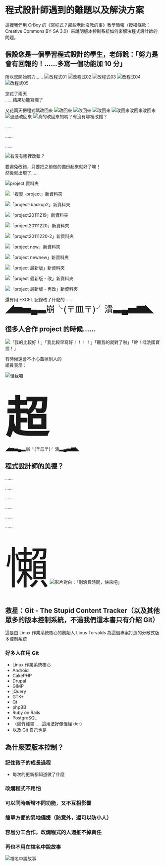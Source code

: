 # 程式設計師遇到的難題以及解決方案
這裡我們用 CrBoy 的《寫程式？那些老師沒教的事》教學簡報（授權條款：Creative Commons BY-SA 3.0）來說明版本控制系統如何來解決程式設計師的問題。

## 假設您是一個學習程式設計的學生，老師說：「努力是會有回報的！……多寫一個功能加 10 分」

所以您開始努力……
![改程式01](資源/改程式_01.png)
![改程式02](資源/改程式_02.png)
![改程式03](資源/改程式_03.png)
![改程式04](資源/改程式_04.png)
![改程式05](資源/改程式_05.png)

您花了兩天  
……結果功能寫爛了

又花兩天把程式碼改回來
![改回來](資源/改回來_01.png)
![改回來](資源/改回來_02.png)
![改回來](資源/改回來_03.png)
![改回來改回來改回來](資源/改回來_04.png)
![通通改回來](資源/改回來_05.png)
![真的改回來的嗎？有沒有哪裡改錯？](資源/改回來_06.png)

……

……

……

![有沒有哪裡改錯？](資源/有沒有哪裡改錯？.png)

要避免改錯，只要把之前做的備份起來就好了嘛！  
然後就出現了……

![project 資料夾](資源/新資料夾_01.png)

![「複製 -project」新資料夾](資源/新資料夾_02.png)

![「project-backup2」新資料夾](資源/新資料夾_03.png)

![「project20111219」新資料夾](資源/新資料夾_04.png)

![「project20111220」新資料夾](資源/新資料夾_05.png)

![「project20111220-2」新資料夾](資源/新資料夾_06.png)

![「project new」新資料夾](資源/新資料夾_07.png)

![「project newnew」新資料夾](資源/新資料夾_08.png)

![「project 最新版」新資料夾](資源/新資料夾_09.png)

![「project 最新版 - 改」新資料夾](資源/新資料夾_10.png)

![「project 最新版 - 再改」新資料夾](資源/新資料夾_11.png)

還有用 EXCEL 記錄改了什麼的……  
<span style='font-size:200%'>◢▆▅▄▃崩╰(〒皿〒)╯潰▃▄▅▇◣</span>

## 很多人合作 project 的時候……
![「我的比較好！」「我比較早寫好！！！！」「聽我的就對了啦」「幹！哇洗國寶捏！」](資源/「我的比較好！」「我比較早寫好！！！！」「聽我的就對了啦」「幹！哇洗國寶捏！」.png)

有時候還會不小心蓋掉別人的  
組員表示：

![怪我囉](資源/怪我囉.png)

<span style='font-weight: 800; font-size:1000%'>超</span>  
◢▆▅▄▃崩╰(〒皿〒)╯潰▃▄▅▇◣

## 程式設計師的美德？

……

……

……

……

……

……

<span style='font-size:1000%'>懶</span>
![影片對白：「別浪費時間，快來吧」](資源/別浪費時間，快來吧.png)

## 救星：Git - The Stupid Content Tracker（以及其他眾多的版本控制系統，不過我們這本書只有介紹 Git）
這是由 Linux 作業系統核心的創始人 Linus Torvalds 為這個專案打造的分散式版本控制系統

### 好多人在用 Git
* Linux 作業系統核心
* Android
* CakePHP
* Drupal
* GIMP
* jQuery
* GTK+
* Qt
* phpBB
* Ruby on Rails
* PostgreSQL
* （罄竹難書……這用法好像怪怪 der）
* 以及 Git 自己也是

## 為什麼要版本控制？
### 記住孩子的成長過程
* 每次的更新都知道做了什麼

### 改爛程式不用怕
### 可以同時新增不同功能，又不互相影響
### 簡單方便的異地備援（防意外，還可以防小人）
### 容易分工合作，改爛程式的人還推不掉責任
### 再也不用在檔名中說故事
![檔名中說故事](資源/檔名中說故事.png)
